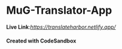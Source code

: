 # MuG-Translator-App
**Live Link**:*https://translateharbor.netlify.app/*

#### Created with CodeSandbox
